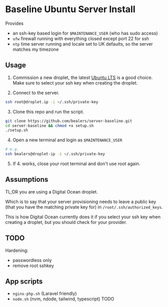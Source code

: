 # Baseline Ubuntu Server Install

Provides
- an ssh-key based login for `$MAINTENANCE_USER` (who has sudo access)
- `ufw` firewall running with everything closed except port 22 for ssh
- `ntp` time server running and locale set to UK defaults, so the server matches my timezone

## Usage

1) Commission a new droplet, the latest [Ubuntu LTS](https://releases.ubuntu.com/) is a good choice. Make sure to select your ssh key when creating the droplet.

2) Connect to the server.

```bash
ssh root@droplet.ip -i ~/.ssh/private-key
```

3) Clone this repo and run the script.
```bash
git clone https://github.com/bealers/server-baseline.git
cd server-baseline && chmod +x setup.sh
./setup.sh
```

4) Open a new terminal and login as `$MAINTENANCE_USER`

```bash
# e.g.
ssh bealers@droplet-ip -i ~/.ssh/private-key
```

5) If 4. works, close your root terminal and don't use root again.

## Assumptions

TL;DR you are using a Digital Ocean droplet.

Which is to say that your server provisioning needs to leave a public key (that you have the matching private key for) in `/root/.ssh/authorized_keys`.

This is how Digital Ocean currently does it if you select your ssh key when creating a droplet, but you should check for your provider.

## TODO

Hardening:
- passwordless only
- remove root sshkey

## App scripts

- `nginx-php.sh` (Laravel friendly)
- `node.sh` (nvm, ndode, tailwind, typescript) TODO
